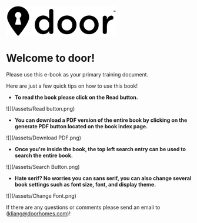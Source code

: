 ![](/assets/door-logo-black-small.png)

# Welcome to door! 

Please use this e-book as your primary training document.

Here are just a few quick tips on how to use this book!

* **To read the book please click on the Read button.**

![](/assets/Read button.png)

* **You can download a PDF version of the entire book by clicking on the generate PDF button located on the book index page.**

![](/assets/Download PDF.png)

* **Once you're inside the book, the top left search entry can be used to search the entire book.**

![](/assets/Search Button.png)

* **Hate serif? No worries you can sans serif, you can also change several book settings such as font size, font, and display theme.**

![](/assets/Change Font.png)

If there are any questions or comments please send an email to \(kliang@doorhomes.com\)!

